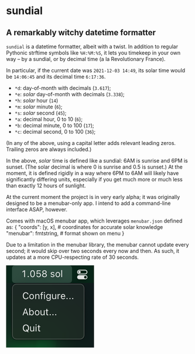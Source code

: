 # sundial
## A remarkably witchy datetime formatter

`sundial` is a datetime formatter, albeit with a twist. In addition to regular Pythonic strftime symbols like `%H:%M:%S`, it lets you timekeep in your own way – by a sundial, or by decimal time (a la Revolutionary France).

In particular, if the current date was `2021-12-03 14:49`, its solar time would be `14:06:45` and its decimal time `6:17:36`.

- `*d`: day-of-month with decimals (`3.617`);
- `*e`: _solar_ day-of-month with decimals (`3.338`);
- `*h`: _solar_ hour (`14`)
- `*m`: _solar_ minute (`6`);
- `*s`: _solar_ second (`45`);
- `*a`: decimal hour, 0 to 10 (`6`);
- `*b`: decimal minute, 0 to 100 (`17`);
- `*c`: decimal second, 0 to 100 (`36`);

(In any of the above, using a capital letter adds relevant leading zeros. Trailing zeros are always included.)

In the above, _solar_ time is defined like a sundial: 6AM is sunrise and 6PM is sunset. (The solar decimal is where 0 is sunrise and 0.5 is sunset.) At the moment, it is defined rigidly in a way where 6PM to 6AM will likely have significantly differing units, especially if you get much more or much less than exactly 12 hours of sunlight.

At the current moment the project is in very early alpha; it was originally designed to be a menubar-only app. I intend to add a command-line interface ASAP, however.

Comes with macOS menubar app, which leverages `menubar.json` defined as:
    {
      "coords": [y, x],  # coordinates for accurate solar knowledge
      "menubar": fmtstring,  # format shown on menu
    }

Due to a limitation in the menubar library, the menubar cannot update every second; it would skip over two seconds every now and then. As such, it updates at a more CPU-respecting rate of 30 seconds.

![A menubar app saying "1.508 sol".](/screenshot.png)